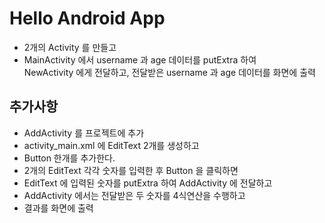# Hello Android App
* 2개의 Activity 를 만들고
* MainActivity 에서 username 과 age 데이터를 putExtra 하여  
NewActivity 에게 전달하고, 전달받은 username 과 age 데이터를 화면에 출력

## 추가사항
* AddActivity 를 프로젝트에 추가
* activity_main.xml 에 EditText 2개를 생성하고
* Button 한개를 추가한다.
* 2개의 EditText 각각 숫자를 입력한 후 Button 을 클릭하면
* EditText 에 입력된 숫자를 putExtra 하여 AddActivity 에 전달하고
* AddActivity 에서는 전달받은 두 숫자를 4식연산을 수행하고
* 결과를 화면에 출력
